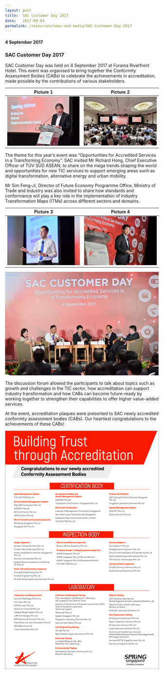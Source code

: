 ```yaml
---
layout: post
title:  SAC Customer Day 2017
date:   2017-09-04
permalink: /resources/news-and-media/SAC-Customer-Day-2017
---
```

#### 4 September 2017
### **SAC Customer Day 2017**

SAC Customer Day was held on 4 September 2017 at Furama Riverfront Hotel. This event was organised to bring together the Conformity Assessment Bodies (CABs) to celebrate the achievements in accreditation, made possible by the contributions of various stakeholders.

 
Picture 1             |  Picture 2
:-------------------------:|:-------------------------:
![customerday2017_1](/images/customerday2017_1.png)  |  ![customerday2017_2](/images/customerday2017_2.png)

The theme for this year’s event was “Opportunities for Accredited Services in a Transforming Economy”. SAC invited Mr Richard Hong, Chief Executive Officer of TÜV SÜD ASEAN, to share on the mega trends shaping the world and opportunities for new TIC services to support emerging areas such as digital transformation, alternative energy and urban mobility.

Mr Sim Feng-Ji, Director of Future Economy Programme Office, Ministry of Trade and Industry was also invited to share how standards and conformance will play a key role in the implementation of Industry Transformation Maps (ITMs) across different sectors and domains.

Picture 3             |  Picture 4
:-------------------------:|:-------------------------:
![customerday2017_3](/images/customerday2017_3.png)  |  ![customerday2017_4](/images/customerday2017_4.png)

![customerday2017_5](/images/customerday2017_5.png)

The discussion forum allowed the participants to talk about topics such as growth and challenges in the TIC sector, how accreditation can support industry transformation and how CABs can become future-ready by working together to strengthen their capabilities to offer higher value-added services.

At the event, accreditation plaques were presented to SAC newly accredited conformity assessment bodies (CABs). Our heartiest congratulations to the achievements of these CABs!

![customerday2017_6](/images/customerday2017_6.png)
